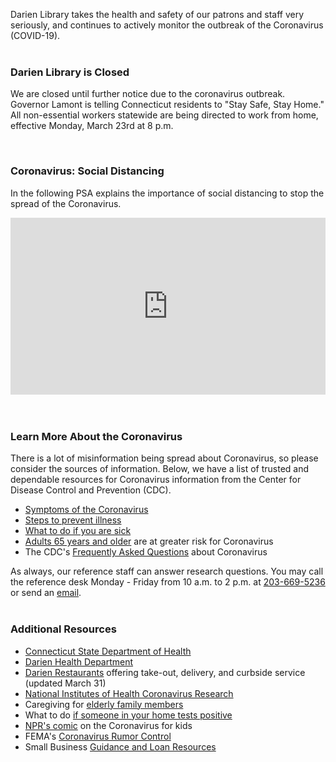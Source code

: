 Darien Library takes the health and safety of our patrons and staff very seriously, and continues to actively monitor the outbreak of the Coronavirus (COVID-19).
<br />
<br />
 
<div class="row">
<div class="col-md-6">

### Darien Library is Closed
We are closed until further notice due to the coronavirus outbreak.
Governor Lamont is telling Connecticut residents to "Stay Safe, Stay Home." All non-essential workers statewide are being directed to work from home, effective Monday, March 23rd at 8 p.m.

<br />

### Coronavirus: Social Distancing
In the following PSA explains the importance of social distancing to stop the spread of the Coronavirus.

<style>.embed-container { position: relative; padding-bottom: 56.25%; height: 0; overflow: hidden; max-width: 100%; } .embed-container iframe, .embed-container object, .embed-container embed { position: absolute; top: 0; left: 0; width: 100%; height: 100%; }</style><div class='embed-container'><iframe src='https://www.youtube.com/embed/wKX1PQTz5_M' frameborder='0' allowfullscreen></iframe></div>

<br />
<br />
</div>
<div class="col-md-6">


### Learn More About the Coronavirus
There is a lot of misinformation being spread about Coronavirus, so please consider the sources of information. Below, we have a list of trusted and dependable resources for Coronavirus information from the Center for Disease Control and Prevention (CDC).

* [Symptoms of the Coronavirus](https://dar.to/3dwctX7 "Symptoms of the Coronavirus")
* [Steps to prevent illness](https://dar.to/2wy6lgF "Steps to prevent illness")
* [What to do if you are sick](https://dar.to/2vTsa9T "What to do if you are sick")
* [Adults 65 years and older](https://dar.to/3dxEair "Older adults and Coronavirus") are at greater risk for Coronavirus
* The CDC's [Frequently Asked Questions](https://dar.to/2wXfa33 "Coronavirus FAQ") about Coronavirus

As always, our reference staff can answer research questions. You may call the reference desk Monday - Friday from 10 a.m. to 2 p.m. at [203-669-5236](tel:2036695236 "Call the Reference Desk") or send an [email](mailto:askus@darienlibrary.org "Email the Reference Desk").
<br />
<br />

### Additional Resources

* [Connecticut State Department of Health](https://dar.to/2TCL269 "Connecticut State Department of Health")
* [Darien Health Department](https://dar.to/33MRWc1 "Darien Health Department")
* [Darien Restaurants](https://dar.to/2JsCWat "Darien Restaurants Still Serving") offering take-out, delivery, and curbside service (updated March 31)
* [National Institutes of Health Coronavirus Research](https://dar.to/2Ul7HV4 "NIH Coronavirus Research")
* Caregiving for [elderly family members](https://dar.to/39jJOS3 "Caring for elderly family members")
* What to do [if someone in your home tests positive](https://dar.to/38H2NWo "If someone in your home tests positive")
* [NPR's comic](https://dar.to/38v9smk "NPR's comic") on the Coronavirus for kids
* FEMA's [Coronavirus Rumor Control](https://dar.to/345D5tI "Coronavirus Rumor Control")
* Small Business [Guidance and Loan Resources](https://dar.to/3bP1LcQ "SBA Guidance and Loan Resources")

</div>
</div>